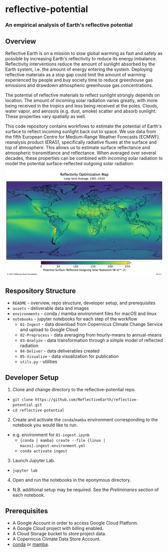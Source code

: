 # reflective-potential
### An empirical analysis of Earth's reflective potential

## Overview

Reflective Earth is on a mission to slow global warming as fast and safely as
possible by increasing Earth's reflectivity to reduce its energy imbalance.
Reflectivity interventions reduce the amount of sunlight absorbed by the Earth
system, i.e. the amount of energy entering the system. Deploying reflective
materials as a stop gap could limit the amount of warming experienced by people
and buy society time to reduce greenhouse gas emissions and drawdown atmospheric
greenhouse gas concentrations.

The potential of reflective materials to reflect sunlight strongly depends on
location. The amount of incoming solar radiation varies greatly, with more
being received in the tropics and less being received at the poles. Clouds,
water vapor, and aerosols (e.g. dust, smoke) scatter and absorb sunlight. These
properties vary spatially as well.

This code repository contains workflows to estimate the potential of Earth's
surface to reflect incoming sunlight back out to space. We use data from the
fifth European Centre for Medium-Range Weather Forecasts
(ECMWF) reanalysis product (ERA5), specifically radiative fluxes at the surface
and top of atmosphere. This allows us to estimate surface reflectance and
atmospheric transmittance and reflectance. When averaged over several decades,
these properties can be combined with incoming solar radiation to model the
potential surface-reflected outgoing solar radiation:

![ROM](https://github.com/ReflectiveEarth/reflective-potential/blob/main/assets/ROM_v041.png)

## Respository Structure

* `README` - overview, repo structure, developer setup, and prerequisites
* `assets` - deliverable data and images
* `environments` - conda / mamba environment files for macOS and linux
* `notebooks` - jupyter notebooks for each step of the workflow
  * `01-Ingest` - data download from Copernicus Climate Change Service and upload to Google Cloud
  * `02-Preprocess` - data averaging from hourly-means to annual-means
  * `03-Analyze` - data transformation through a simple model of reflected radiation
  * `04-Deliver` - data deliverables created
  * `05-Visualize` - data visualization for publication
  * `utils.py` - utilities

## Developer Setup

1. Clone and change directory to the reflective-potential repo.
  * `git clone https://github.com/ReflectiveEarth/reflective-potential.git`
  * `cd reflective-potential`
2. Create and activate the `conda`/`mamba` environment corresponding to the notebook you would like to run.
  * e.g. environment for `01-ingest.ipynb`
    * `{conda | mamba} create --file {linux | macos}.ingest.environment.yml`
    * `conda activate ingest`
3. Launch Jupyter Lab.
  * `jupyter lab`
4. Open and run the  notebooks in the eponymous directory.
  * N.B. additional setup may be required. See the *Preliminaries* section of
    each notebook.

## Prerequisites

* A Google Account in order to access Google Cloud Platform.
* A Google Cloud project with billing enabled.
* A Cloud Storage bucket to store project data.
* A Copernicus Climate Data Store Account.
* [conda](https://docs.conda.io/en/latest/miniconda.html) or [mamba](https://mamba.readthedocs.io/en/latest/).
